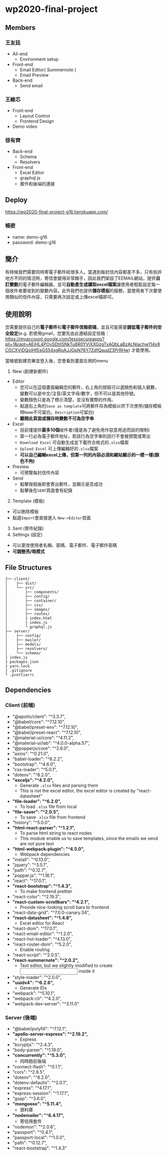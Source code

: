 # wp2020-final-project

## Members
### 王友廷
* All-end
  * Environment setup
* Front-end
  * Email Editor( Summernote )
  * Email Preview
* Back-end
  * Send email
 
### 王維芯
* Front-end
   * Layout Control
   * Frontend Design
* Demo video
### 徐有齊
* Back-end
   * Schema
   * Resolvers
* Front-end
   * Excel Editor
   * graphql.js
   * 實作和後端的連接
  
## Deploy
https://wp2020-final-project-g16.herokuapp.com/

### 帳密
* name: demo-g16
* password: demo-g16

## 簡介
 有時候我們需要同時寄電子郵件給很多人。當遇到每封信內容都差不多，只有些許地方不同的情況時，寄信會變得非常棘手，因此我們架設了EEMAIL網站，提供**自訂變數**的電子郵件編輯器，並可**自動產生或讀取excel檔案**讓使用者輕鬆設定每一個收件者要收到的變數內容。此外我們也提供**儲存模板**的服務，當使用者下次要使用類似的信件內容，只需要再次設定或上傳excel檔即可。
 
## 使用說明

您需要提供自己的**電子郵件**和**電子郵件信箱密碼**，並且可能需要**調低電子郵件的安全設定**(e.g. 若使用gmail，您要先由此連結設定信箱：https://myaccount.google.com/lesssecureapps?pli=1&rapt=AEjHL4POySDtiISNkTu8R0YVjXXGzgTxAQbLaBzALNiachw114x9CGCXViDQoIHfEeG554xgRoAJJGpN76Y7ZdfQaudZ3PrRHw)
才能使用。
 
當帳號創建完畢並登入後，您會看到畫面左側的menu
1. New (創建新郵件)
  * Editor
    * 您可以在這個畫面編輯您的郵件，右上角的按鈕可以選顏色和插入變數，變數可以是中文/注音/英文字母/數字，但不可以是其他符號。
    * 變數顏色只是為了標示清楚，並沒有實際的作用。
    * 點選右上角的`Save as template`可將郵件存為模板以供下次使用(儲存模板時`Name`不可留白，`Description`可留白)
    * **離開此頁面或儲存時變數不可為空字串**
  * Excel
    * 目前僅提供**最多10個**收件者(僅是為了避免用作惡意用途而設的限制)
    * 第一行必為電子郵件地址，若該行為空字串則該行不會被預覽或寄出
    * `Download Excel` 可自動生成並下載符合格式的`.xlsx`檔案
    * `Upload Excel` 可上傳編輯好的`.xlsx`檔案 
    * **可以自己編輯excel上傳，但第一列的內容必須和網站顯示的一模一樣(顏色不拘)**
  * Preview
    * 可預覽每封信件內容
  * Send
    * 點擊按鈕後即會寄出郵件，並顯示是否成功
    * 點擊後在`SENT`頁面會有紀錄
2. Template (模板)
  * 可以刪除模板
  * 點選`Import`會直接進入 `New->Editor`頁面
3. Sent (寄件紀錄)
4. Settings (設定)
  * 可以更改使用者名稱、密碼、電子郵件、電子郵件密碼
  * **可調整亮/暗模式**
  
## File Structures
```
├── client/
│    ├── dist/
│    └── src/
│        ├── components/
│        ├── config/
│        ├── container/
│        ├── css/
│        ├── images/
│        ├── routes/
│        ├ index.html
│        ├ index.js
│        └ graphql.js
├── server/
│    ├── config/
│    ├── mailer/
│    ├── models/
│    ├── resolvers/
│    └── schema/        
├ index.js
├ packages.json
├ yarn.lock
├ .gitignore
└ .prettierrc
```

## Dependencies
### Client (前端)
* "@apollo/client": "^3.3.7",
* "@babel/core": "^7.12.10",
* "@babel/preset-env": "^7.12.10",
* "@babel/preset-react": "^7.12.10",
* "@material-ui/core": "^4.11.2",
* "@material-ui/lab": "^4.0.0-alpha.57",
* "@popperjs/core": "^2.6.0",
* "axios": "^0.21.0",
* "babel-loader": "^8.2.2",
* "bootstrap": "^4.6.0",
* "css-loader": "^5.0.1",
* "dotenv": "^8.2.0",
* **"exceljs": "^4.2.0",**
  * Generate `.xlsx` files and parsing them
  * This is not the excel editor, the excel editor is created by "react-datasheet"
* **"file-loader": "^6.2.0",**
  * To load `.xlsx` file from local
* **"file-saver": "^2.0.5",**
  * To save `.xlsx` file from frontend
* "history": "^5.0.0",
* **"html-react-parser": "^1.2.1",**
  * To parse html string to react nodes
  * This module enable us to save templates, since the emails we send are not pure text
* **"html-webpack-plugin": "^4.5.0",**
  * Webpack dependencies
* "install": "^0.13.0",
* "jquery": "^3.5.1",
* "path": "^0.12.7",
* "popper.js": "^1.16.1",
* "react": "^17.0.1",
* **"react-bootstrap": "^1.4.3",**
  * To make frontend prettier
* "react-color": "^2.19.3",
* **"react-custom-scrollbars": "^4.2.1",**
  * Provide nice-looking scroll bars to frontend
* "react-data-grid": "^7.0.0-canary.34",
* **"react-datasheet": "^1.4.8",**
  * Excel editor for React
* "react-dom": "^17.0.1",
* "react-email-editor": "^1.2.0",
* "react-hot-loader": "^4.13.0",
* "react-router-dom": "^5.2.0",
  * Enable routing
* "react-script": "^2.0.5",
* **"react-summernote": "^2.0.2",**
  * Text editor, but we slightly modified to create <input> inside it
* "style-loader": "^2.0.0",
* **"uuidv4": "^6.2.6",**
  * Generate IDs
* "webpack": "^5.10.1",
* "webpack-cli": "^4.2.0",
* "webpack-dev-server": "^3.11.0"
### Server (後端)
* "@babel/polyfill": "^7.12.1",
* **"apollo-server-express": "^2.19.2",**
  * Express
* "bcryptjs": "^2.4.3",
* "body-parser": "^1.19.0",
* **"concurrently": "^5.3.0",**
  * 同時跑前後端
* "connect-flash": "^0.1.1",
* "cors": "^2.8.5",
* "dotenv": "^8.2.0",
* "dotenv-defaults": "^2.0.1",
* "express": "^4.17.1",
* "express-session": "^1.17.1",
* "gsap": "^3.6.0",
* **"mongoose": "^5.11.4",**
  * 資料庫
* **"nodemailer": "^6.4.17",**
  * 寄信用套件
* "nodemon": "^2.0.6",
* "passport": "^0.4.1",
* "passport-local": "^1.0.0",
* "path": "^0.12.7",
* "react-bootstrap": "^1.4.3"

